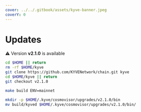 ```yaml
---
cover: ../../.gitbook/assets/kyve-banner.jpeg
coverY: 0
---
```


# Updates

⚠️ Version **v2.1.0** is available

```bash
cd $HOME || return
rm -rf $HOME/kyve
git clone https://github.com/KYVENetwork/chain.git kyve
cd $HOME/kyve || return
git checkout v2.1.0

make build ENV=mainnet

mkdir -p $HOME/.kyve/cosmovisor/upgrades/v2.1.0/bin
mv build/kyved $HOME/.kyve/cosmovisor/upgrades/v2.1.0/bin/
```
